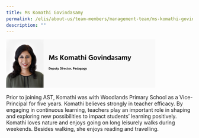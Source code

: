 ```yaml
---
title: Ms Komathi Govindasamy
permalink: /elis/about-us/team-members/management-team/ms-komathi-govindasamy/
description: ""
---
```

<img src="/images/Ms%20Komathi%20Govindasamy.jpg" style="width:80%">

Prior to joining AST, Komathi was with Woodlands Primary School as a Vice-Principal for five years.&nbsp;Komathi believes strongly in teacher efficacy. By engaging in continuous learning, teachers play an important role in shaping and exploring new possibilities to impact students’ learning positively. Komathi loves nature and enjoys going on long leisurely walks during weekends. Besides walking, she enjoys reading and travelling.